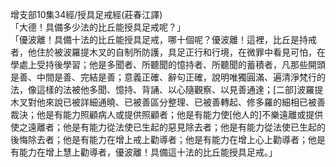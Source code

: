 增支部10集34經/授具足戒經(莊春江譯)  
「大德！具備多少法的比丘能授具足戒呢？」  
「優波離！具備十法的比丘能授具足戒，哪十個呢？優波離！這裡，比丘是持戒者，他住於被波羅提木叉的自制所防護，具足正行和行境，在微罪中看見可怕，在學處上受持後學習；他是多聞者、所聽聞的憶持者、所聽聞的蓄積者，凡那些開頭是善、中間是善、完結是善；意義正確、辭句正確，說明唯獨圓滿、遍清淨梵行的法，像這樣的法被他多聞、憶持、背誦、以心隨觀察、以見善通達；[二部]波羅提木叉對他來說已被詳細通曉、已被善區分整理、已被善轉起、修多羅的細相已被善裁決；他是有能力照顧病人或提供照顧者；他是有能力使[他人的]不樂遠離或提供使之遠離者；他是有能力從法使已生起的惡見除去者；他是有能力從法使已生起的後悔除去者；他是有能力在增上戒上勸導者；他是有能力在增上心上勸導者；他是有能力在增上慧上勸導者，優波離！具備這十法的比丘能授具足戒。」  
  
  
